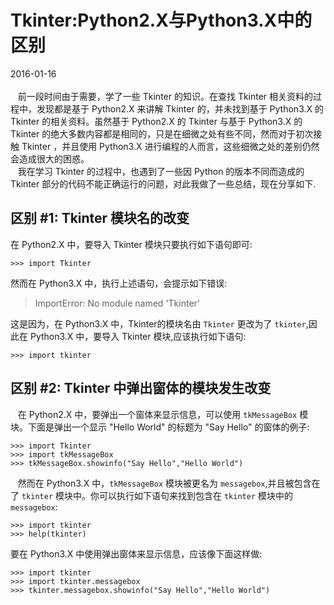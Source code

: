 # Tkinter:Python2.X与Python3.X中的区别
2016-01-16  <br /><br />
&nbsp;&nbsp;&nbsp;前一段时间由于需要，学了一些 Tkinter 的知识。在查找 Tkinter 相关资料的过程中，发现都是基于 Python2.X 来讲解 Tkinter 的，并未找到基于 Python3.X 的 Tkinter 的相关资料。虽然基于 Python2.X 的 Tkinter 与基于 Python3.X 的 Tkinter 的绝大多数内容都是相同的，只是在细微之处有些不同，然而对于初次接触 Tkinter ，并且使用 Python3.X 进行编程的人而言，这些细微之处的差别仍然会造成很大的困惑。              
&nbsp;&nbsp;&nbsp;我在学习 Tkinter 的过程中，也遇到了一些因 Python 的版本不同而造成的 Tkinter 部分的代码不能正确运行的问题，对此我做了一些总结，现在分享如下.     

## 区别 \#1: Tkinter 模块名的改变
在 Python2.X 中，要导入 Tkinter 模块只要执行如下语句即可:       

    >>> import Tkinter
然而在 Python3.X 中，执行上述语句，会提示如下错误:         

> ImportError: No module named 'Tkinter'

这是因为，在 Python3.X 中，Tkinter的模块名由 `Tkinter` 更改为了 `tkinter`,因此在 Python3.X 中，要导入 Tkinter 模块,应该执行如下语句:      

    >>> import tkinter

## 区别 \#2: Tkinter 中弹出窗体的模块发生改变
&nbsp;&nbsp;&nbsp;在 Python2.X 中，要弹出一个窗体来显示信息，可以使用 `tkMessageBox` 模块。下面是弹出一个显示 "Hello World" 的标题为 "Say Hello" 的窗体的例子:    

    >>> import Tkinter
    >>> import tkMessageBox
    >>> tkMessageBox.showinfo("Say Hello","Hello World")      
&nbsp;&nbsp;&nbsp;然而在 Python3.X 中，`tkMessageBox` 模块被更名为 `messagebox`,并且被包含在了 `tkinter` 模块中。你可以执行如下语句来找到包含在 `tkinter` 模块中的 `messagebox`:           

    >>> import tkinter
    >>> help(tkinter)
要在 Python3.X 中使用弹出窗体来显示信息，应该像下面这样做:            

    >>> import tkinter
    >>> import tkinter.messagebox
    >>> tkinter.messagebox.showinfo("Say Hello","Hello World")
